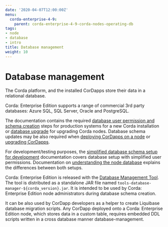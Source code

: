 ```yaml
---
date: '2020-04-07T12:00:00Z'
menu:
  corda-enterprise-4-9:
    parent: corda-enterprise-4-9-corda-nodes-operating-db
tags:
- node
- database
- intro
title: Database management
weight: 10
---
```



# Database management

The Corda platform, and the installed CorDapps store their data in a relational database.

Corda: Enterprise Edition  supports a range of commercial 3rd party databases: Azure SQL, SQL Server, Oracle and PostgreSQL.

The documentation contains the required [database user permission and schema creation](../../../../../en/platform/corda/4.9/enterprise/node/operating/node-database-admin.md) steps
for production systems for a new Corda installation or [database upgrade](../../../../../en/platform/corda/4.9/enterprise/node-upgrade-notes.html#step-3-update-the-database) for upgrading Corda nodes.
Database schema updates may be also required when [deploying CorDapps on a node](node/operating/node-operations-cordapp-deployment.md)
or [upgrading CorDapps](node-operations-upgrade-cordapps.md).

For development/testing purposes, the [simplified database schema setup for development](../../../../../en/platform/corda/4.9/enterprise/node/operating/node-database-developer.md) documentation covers database setup with simplified user permissions. Documentation on [understanding the node database](../../../../../en/platform/corda/4.9/enterprise/node/operating/node-database.md) explains the differences between both setups.

Corda: Enterprise Edition  is released with the [Database Management Tool](../../../../../en/platform/corda/4.9/enterprise/node/operating/node-database.html#database-management-tool).
The tool is distributed as a standalone JAR file named `tools-database-manager-${corda_version}.jar`.
It is intended to be used by Corda: Enterprise Edition  node administrators during database schema creation.

It can be also used by CorDapp developers as a helper to create Liquibase database migration scripts.
Any CorDapp deployed onto a Corda: Enterprise Edition  node, which stores data in a custom table,
requires embedded DDL scripts written in a cross database manner database-management.
